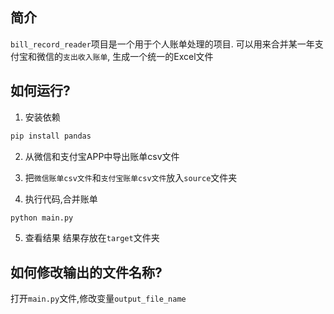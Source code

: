 ## 简介
`bill_record_reader`项目是一个用于个人账单处理的项目.
可以用来合并某一年支付宝和微信的`支出收入账单`, 生成一个统一的Excel文件

## 如何运行?
1. 安装依赖
```python
pip install pandas
```
2. 从微信和支付宝APP中导出账单csv文件

3. 把`微信账单csv文件`和`支付宝账单csv文件`放入`source`文件夹

4. 执行代码,合并账单
```python
python main.py
```
5. 查看结果
   结果存放在`target`文件夹

## 如何修改输出的文件名称?
打开`main.py`文件,修改变量`output_file_name`

